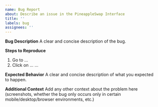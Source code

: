 ```yaml
---
name: Bug Report
about: Describe an issue in the PineappleSwap Interface
title: ''
labels: bug
assignees: ''
---
```


**Bug Description**
A clear and concise description of the bug.

**Steps to Reproduce**
1. Go to ...
2. Click on ...
...

**Expected Behavior**
A clear and concise description of what you expected to happen.

**Additional Context**
Add any other context about the problem here (screenshots, whether the bug only occurs only in certain mobile/desktop/browser environments, etc.)
